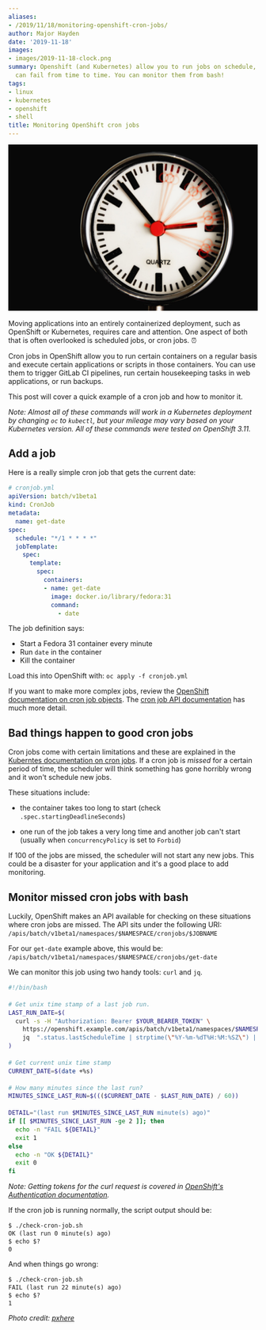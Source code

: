 ```yaml
---
aliases:
- /2019/11/18/monitoring-openshift-cron-jobs/
author: Major Hayden
date: '2019-11-18'
images:
- images/2019-11-18-clock.png
summary: Openshift (and Kubernetes) allow you to run jobs on schedule, but these jobs
  can fail from time to time. You can monitor them from bash!
tags:
- linux
- kubernetes
- openshift
- shell
title: Monitoring OpenShift cron jobs
---
```


![clock]

Moving applications into an entirely containerized deployment, such as
OpenShift or Kubernetes, requires care and attention. One aspect of both that
is often overlooked is scheduled jobs, or cron jobs. ⏰

Cron jobs in OpenShift allow you to run certain containers on a regular basis
and execute certain applications or scripts in those containers. You can use
them to trigger GitLab CI pipelines, run certain housekeeping tasks in web
applications, or run backups.

This post will cover a quick example of a cron job and how to monitor it.

*Note: Almost all of these commands will work in a Kubernetes deployment by
changing `oc` to `kubectl`, but your mileage may vary based on your Kubernetes
version. All of these commands were tested on OpenShift 3.11.*

## Add a job

Here is a really simple cron job that gets the current date:

```yaml
# cronjob.yml
apiVersion: batch/v1beta1
kind: CronJob
metadata:
  name: get-date
spec:
  schedule: "*/1 * * * *"
  jobTemplate:
    spec:
      template:
        spec:
          containers:
          - name: get-date
            image: docker.io/library/fedora:31
            command:
              - date
```

The job definition says:

* Start a Fedora 31 container every minute
* Run `date` in the container
* Kill the container

Load this into OpenShift with: `oc apply -f cronjob.yml`

If you want to make more complex jobs, review the [OpenShift documentation on
cron job objects]. The [cron job API documentation] has much more detail.

[OpenShift documentation on cron job objects]: https://docs.openshift.com/container-platform/3.11/dev_guide/cron_jobs.html
[cron job API documentation]: https://docs.openshift.com/container-platform/3.11/dev_guide/cron_jobs.html
[Kuberntes documentation on cron jobs]: https://kubernetes.io/docs/concepts/workloads/controllers/cron-jobs/

## Bad things happen to good cron jobs

Cron jobs come with certain limitations and these are explained in the
[Kuberntes documentation on cron jobs]. If a cron job is *missed* for a
certain period of time, the scheduler will think something has gone horribly
wrong and it won't schedule new jobs.

These situations include:

* the container takes too long to start
  (check `.spec.startingDeadlineSeconds`)

* one run of the job takes a very long time and another job can't start
  (usually when `concurrencyPolicy` is set to `Forbid`)

If 100 of the jobs are missed, the scheduler will not start any new jobs. This
could be a disaster for your application and it's a good place to add
monitoring.

## Monitor missed cron jobs with bash

Luckily, OpenShift makes an API available for checking on these situations
where cron jobs are missed. The API sits under the following URI:
`/apis/batch/v1beta1/namespaces/$NAMESPACE/cronjobs/$JOBNAME`

For our `get-date` example above, this would be:
`/apis/batch/v1beta1/namespaces/$NAMESPACE/cronjobs/get-date`

We can monitor this job using two handy tools: `curl` and `jq`.

```bash
#!/bin/bash

# Get unix time stamp of a last job run.
LAST_RUN_DATE=$(
  curl -s -H "Authorization: Bearer $YOUR_BEARER_TOKEN" \
    https://openshift.example.com/apis/batch/v1beta1/namespaces/$NAMESPACE/cronjobs/get-date | \
    jq  ".status.lastScheduleTime | strptime(\"%Y-%m-%dT%H:%M:%SZ\") | mktime"
)

# Get current unix time stamp
CURRENT_DATE=$(date +%s)

# How many minutes since the last run?
MINUTES_SINCE_LAST_RUN=$((($CURRENT_DATE - $LAST_RUN_DATE) / 60))

DETAIL="(last run $MINUTES_SINCE_LAST_RUN minute(s) ago)"
if [[ $MINUTES_SINCE_LAST_RUN -ge 2 ]]; then
  echo -n "FAIL ${DETAIL}"
  exit 1
else
  echo -n "OK ${DETAIL}"
  exit 0
fi
```

*Note: Getting tokens for the curl request is covered in [OpenShift's
Authentication documentation].*

If the cron job is running normally, the script output should be:

```test
$ ./check-cron-job.sh
OK (last run 0 minute(s) ago)
$ echo $?
0
```

And when things go wrong:

```test
$ ./check-cron-job.sh
FAIL (last run 22 minute(s) ago)
$ echo $?
1
```

[OpenShift's Authentication documentation]: https://docs.openshift.com/container-platform/3.11/rest_api/index.html#rest-api-authentication

*Photo credit: [pxhere](https://pxhere.com/en/photo/757871)*

[clock]: /images/2019-11-18-clock.jpg